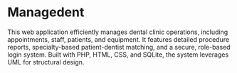 # Managedent
This web application efficiently manages dental clinic operations, including appointments, staff, patients, and equipment. It features detailed procedure reports, specialty-based patient-dentist matching, and a secure, role-based login system. Built with PHP, HTML, CSS, and SQLite, the system leverages UML for structural design.
